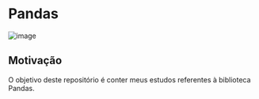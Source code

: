 # Pandas

![image](https://user-images.githubusercontent.com/69591172/187340510-b2ba8cda-cbda-4c48-a30c-51fc30063db9.png)

## Motivação

O objetivo deste repositório é conter meus estudos referentes à biblioteca Pandas.
